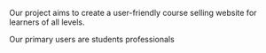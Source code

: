 Our project aims to create a user-friendly course selling website for learners of all levels.

Our primary users are students professionals
